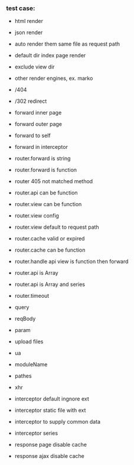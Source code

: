 ### test case:

* html render
* json render
* auto render them same file as request path
* default dir index page render
* exclude view dir
* other render engines, ex. marko
* /404
* /302 redirect

* forward inner page
* forward outer page
* forward to self
* forward in interceptor
* router.forward is string
* router.forward is function

* router 405 not matched method
* router.api can be function
* router.view can be function
* router.view config
* router.view default to request path
* router.cache valid or expired
* router.cache can be function
* router.handle api view is function then forward
* router.api is Array
* router.api is Array and series
* router.timeout

* query
* reqBody
* param
* upload files
* ua
* moduleName
* pathes
* xhr

* interceptor default ingnore ext
* interceptor static file with ext
* interceptor to supply common data
* interceptor series

* response page disable cache
* response ajax disable cache